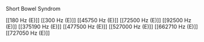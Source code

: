 Short Bowel Syndrom

[[180 Hz (E)]]
[[300 Hz (E)]]
[[45750 Hz (E)]]
[[72500 Hz (E)]]
[[92500 Hz (E)]]
[[375190 Hz (E)]]
[[477500 Hz (E)]]
[[527000 Hz (E)]]
[[662710 Hz (E)]]
[[727050 Hz (E)]]